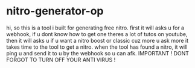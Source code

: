 # nitro-generator-op
hi, so this is a tool i built for generating free nitro. first it will asks u for a webhook, if u dont know how to get one theres a lot of tutos on youtube, then it will asks 
u if u want a nitro boost or classic cuz more u ask more it takes time to the tool to get a nitro. when the tool has found a nitro, it will ping u and send it to u by the webhook so u can afk.
IMPORTANT ! DONT FORGOT TO TURN OFF YOUR ANTI VIRUS !
